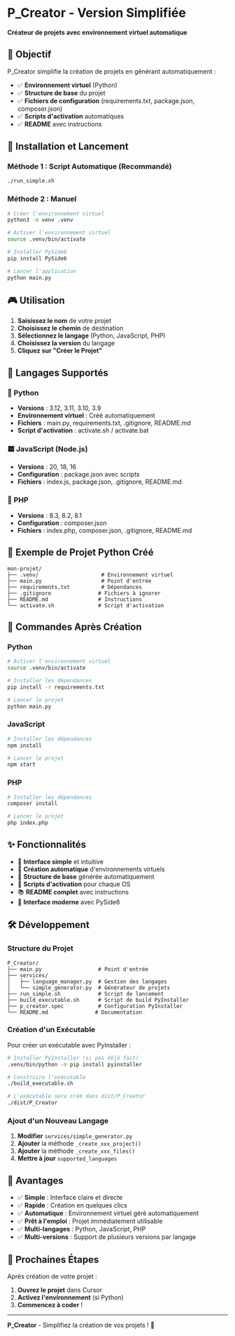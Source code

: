 # P_Creator - Version Simplifiée

**Créateur de projets avec environnement virtuel automatique**

## 🎯 Objectif

P_Creator simplifie la création de projets en générant automatiquement :
- ✅ **Environnement virtuel** (Python)
- ✅ **Structure de base** du projet
- ✅ **Fichiers de configuration** (requirements.txt, package.json, composer.json)
- ✅ **Scripts d'activation** automatiques
- ✅ **README** avec instructions

## 🚀 Installation et Lancement

### Méthode 1 : Script Automatique (Recommandé)
```bash
./run_simple.sh
```

### Méthode 2 : Manuel
```bash
# Créer l'environnement virtuel
python3 -m venv .venv

# Activer l'environnement virtuel
source .venv/bin/activate

# Installer PySide6
pip install PySide6

# Lancer l'application
python main.py
```

## 🎮 Utilisation

1. **Saisissez le nom** de votre projet
2. **Choisissez le chemin** de destination
3. **Sélectionnez le langage** (Python, JavaScript, PHP)
4. **Choisissez la version** du langage
5. **Cliquez sur "Créer le Projet"**

## 📁 Langages Supportés

### 🐍 Python
- **Versions** : 3.12, 3.11, 3.10, 3.9
- **Environnement virtuel** : Créé automatiquement
- **Fichiers** : main.py, requirements.txt, .gitignore, README.md
- **Script d'activation** : activate.sh / activate.bat

### 🟨 JavaScript (Node.js)
- **Versions** : 20, 18, 16
- **Configuration** : package.json avec scripts
- **Fichiers** : index.js, package.json, .gitignore, README.md

### 🐘 PHP
- **Versions** : 8.3, 8.2, 8.1
- **Configuration** : composer.json
- **Fichiers** : index.php, composer.json, .gitignore, README.md

## 🎯 Exemple de Projet Python Créé

```
mon-projet/
├── .venv/                    # Environnement virtuel
├── main.py                   # Point d'entrée
├── requirements.txt          # Dépendances
├── .gitignore               # Fichiers à ignorer
├── README.md                # Instructions
└── activate.sh              # Script d'activation
```

## 🔧 Commandes Après Création

### Python
```bash
# Activer l'environnement virtuel
source .venv/bin/activate

# Installer les dépendances
pip install -r requirements.txt

# Lancer le projet
python main.py
```

### JavaScript
```bash
# Installer les dépendances
npm install

# Lancer le projet
npm start
```

### PHP
```bash
# Installer les dépendances
composer install

# Lancer le projet
php index.php
```

## ✨ Fonctionnalités

- 🎯 **Interface simple** et intuitive
- 🚀 **Création automatique** d'environnements virtuels
- 📁 **Structure de base** générée automatiquement
- 🔧 **Scripts d'activation** pour chaque OS
- 📚 **README complet** avec instructions
- 🎨 **Interface moderne** avec PySide6

## 🛠 Développement

### Structure du Projet
```
P_Creator/
├── main.py                  # Point d'entrée
├── services/
│   ├── language_manager.py  # Gestion des langages
│   └── simple_generator.py  # Générateur de projets
├── run_simple.sh            # Script de lancement
├── build_executable.sh      # Script de build PyInstaller
├── p_creator.spec           # Configuration PyInstaller
└── README.md               # Documentation
```

### Création d'un Exécutable

Pour créer un exécutable avec PyInstaller :

```bash
# Installer PyInstaller (si pas déjà fait)
.venv/bin/python -m pip install pyinstaller

# Construire l'exécutable
./build_executable.sh

# L'exécutable sera créé dans dist/P_Creator
./dist/P_Creator
```

### Ajout d'un Nouveau Langage

1. **Modifier** `services/simple_generator.py`
2. **Ajouter** la méthode `_create_xxx_project()`
3. **Ajouter** la méthode `_create_xxx_files()`
4. **Mettre à jour** `supported_languages`

## 🎉 Avantages

- ✅ **Simple** : Interface claire et directe
- ✅ **Rapide** : Création en quelques clics
- ✅ **Automatique** : Environnement virtuel géré automatiquement
- ✅ **Prêt à l'emploi** : Projet immédiatement utilisable
- ✅ **Multi-langages** : Python, JavaScript, PHP
- ✅ **Multi-versions** : Support de plusieurs versions par langage

## 🚀 Prochaines Étapes

Après création de votre projet :
1. **Ouvrez le projet** dans Cursor
2. **Activez l'environnement** (si Python)
3. **Commencez à coder** !

---

**P_Creator** - Simplifiez la création de vos projets ! 🎯